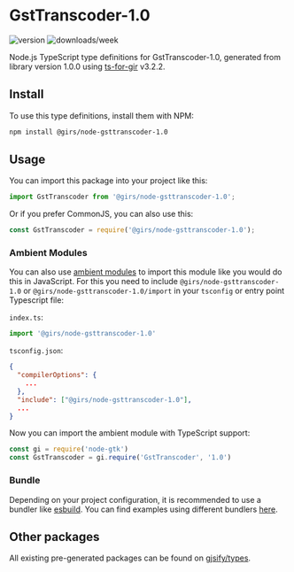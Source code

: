 
# GstTranscoder-1.0

![version](https://img.shields.io/npm/v/@girs/node-gsttranscoder-1.0)
![downloads/week](https://img.shields.io/npm/dw/@girs/node-gsttranscoder-1.0)


Node.js TypeScript type definitions for GstTranscoder-1.0, generated from library version 1.0.0 using [ts-for-gir](https://github.com/gjsify/ts-for-gir) v3.2.2.


## Install

To use this type definitions, install them with NPM:
```bash
npm install @girs/node-gsttranscoder-1.0
```

## Usage

You can import this package into your project like this:
```ts
import GstTranscoder from '@girs/node-gsttranscoder-1.0';
```

Or if you prefer CommonJS, you can also use this:
```ts
const GstTranscoder = require('@girs/node-gsttranscoder-1.0');
```

### Ambient Modules

You can also use [ambient modules](https://github.com/gjsify/ts-for-gir/tree/main/packages/cli#ambient-modules) to import this module like you would do this in JavaScript.
For this you need to include `@girs/node-gsttranscoder-1.0` or `@girs/node-gsttranscoder-1.0/import` in your `tsconfig` or entry point Typescript file:

`index.ts`:
```ts
import '@girs/node-gsttranscoder-1.0'
```

`tsconfig.json`:
```json
{
  "compilerOptions": {
    ...
  },
  "include": ["@girs/node-gsttranscoder-1.0"],
  ...
}
```

Now you can import the ambient module with TypeScript support: 

```ts
const gi = require('node-gtk')
const GstTranscoder = gi.require('GstTranscoder', '1.0')
```


### Bundle

Depending on your project configuration, it is recommended to use a bundler like [esbuild](https://esbuild.github.io/). You can find examples using different bundlers [here](https://github.com/gjsify/ts-for-gir/tree/main/examples).

## Other packages

All existing pre-generated packages can be found on [gjsify/types](https://github.com/gjsify/types).


